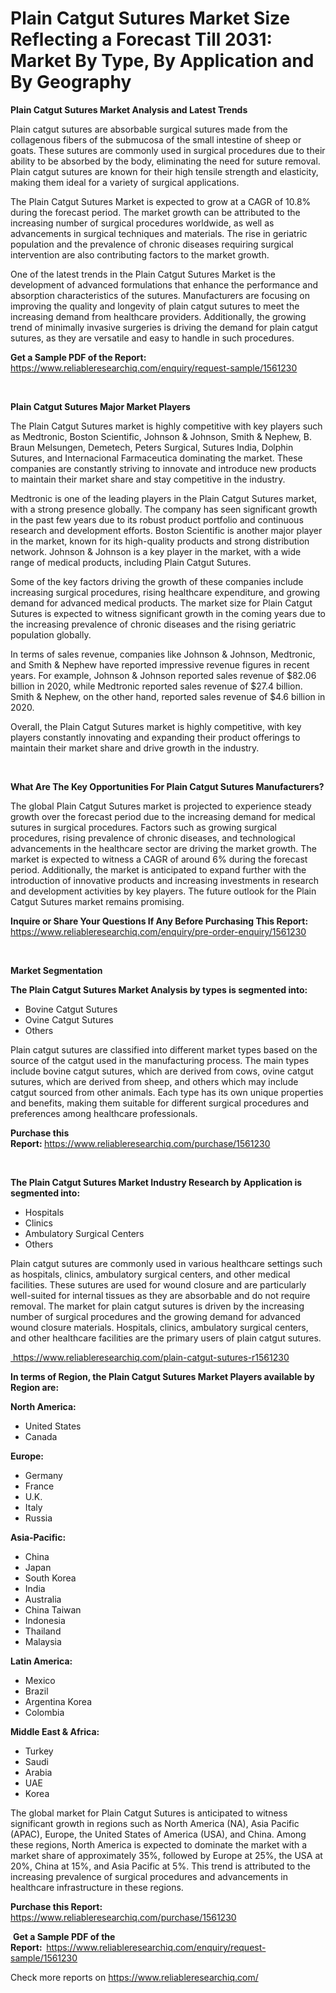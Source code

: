 <p><h1>Plain Catgut Sutures Market Size Reflecting a Forecast Till 2031: Market By Type, By Application and By Geography</h1></p><p><strong>Plain Catgut Sutures Market Analysis and Latest Trends</strong></p>
<p><p>Plain catgut sutures are absorbable surgical sutures made from the collagenous fibers of the submucosa of the small intestine of sheep or goats. These sutures are commonly used in surgical procedures due to their ability to be absorbed by the body, eliminating the need for suture removal. Plain catgut sutures are known for their high tensile strength and elasticity, making them ideal for a variety of surgical applications.</p><p>The Plain Catgut Sutures Market is expected to grow at a CAGR of 10.8% during the forecast period. The market growth can be attributed to the increasing number of surgical procedures worldwide, as well as advancements in surgical techniques and materials. The rise in geriatric population and the prevalence of chronic diseases requiring surgical intervention are also contributing factors to the market growth.</p><p>One of the latest trends in the Plain Catgut Sutures Market is the development of advanced formulations that enhance the performance and absorption characteristics of the sutures. Manufacturers are focusing on improving the quality and longevity of plain catgut sutures to meet the increasing demand from healthcare providers. Additionally, the growing trend of minimally invasive surgeries is driving the demand for plain catgut sutures, as they are versatile and easy to handle in such procedures.</p></p>
<p><strong>Get a Sample PDF of the Report:&nbsp;</strong> <a href="https://www.reliableresearchiq.com/enquiry/request-sample/1561230">https://www.reliableresearchiq.com/enquiry/request-sample/1561230</a></p>
<p>&nbsp;</p>
<p><strong>Plain Catgut Sutures Major Market Players</strong></p>
<p><p>The Plain Catgut Sutures market is highly competitive with key players such as Medtronic, Boston Scientific, Johnson & Johnson, Smith & Nephew, B. Braun Melsungen, Demetech, Peters Surgical, Sutures India, Dolphin Sutures, and Internacional Farmaceutica dominating the market. These companies are constantly striving to innovate and introduce new products to maintain their market share and stay competitive in the industry.</p><p>Medtronic is one of the leading players in the Plain Catgut Sutures market, with a strong presence globally. The company has seen significant growth in the past few years due to its robust product portfolio and continuous research and development efforts. Boston Scientific is another major player in the market, known for its high-quality products and strong distribution network. Johnson & Johnson is a key player in the market, with a wide range of medical products, including Plain Catgut Sutures.</p><p>Some of the key factors driving the growth of these companies include increasing surgical procedures, rising healthcare expenditure, and growing demand for advanced medical products. The market size for Plain Catgut Sutures is expected to witness significant growth in the coming years due to the increasing prevalence of chronic diseases and the rising geriatric population globally.</p><p>In terms of sales revenue, companies like Johnson & Johnson, Medtronic, and Smith & Nephew have reported impressive revenue figures in recent years. For example, Johnson & Johnson reported sales revenue of $82.06 billion in 2020, while Medtronic reported sales revenue of $27.4 billion. Smith & Nephew, on the other hand, reported sales revenue of $4.6 billion in 2020.</p><p>Overall, the Plain Catgut Sutures market is highly competitive, with key players constantly innovating and expanding their product offerings to maintain their market share and drive growth in the industry.</p></p>
<p>&nbsp;</p>
<p><strong>What Are The Key Opportunities For Plain Catgut Sutures Manufacturers?</strong></p>
<p><p>The global Plain Catgut Sutures market is projected to experience steady growth over the forecast period due to the increasing demand for medical sutures in surgical procedures. Factors such as growing surgical procedures, rising prevalence of chronic diseases, and technological advancements in the healthcare sector are driving the market growth. The market is expected to witness a CAGR of around 6% during the forecast period. Additionally, the market is anticipated to expand further with the introduction of innovative products and increasing investments in research and development activities by key players. The future outlook for the Plain Catgut Sutures market remains promising.</p></p>
<p><strong>Inquire or Share Your Questions If Any Before Purchasing This Report:</strong> <a href="https://www.reliableresearchiq.com/enquiry/pre-order-enquiry/1561230">https://www.reliableresearchiq.com/enquiry/pre-order-enquiry/1561230</a></p>
<p>&nbsp;</p>
<p><strong>Market Segmentation</strong></p>
<p><strong>The Plain Catgut Sutures Market Analysis by types is segmented into:</strong></p>
<p><ul><li>Bovine Catgut Sutures</li><li>Ovine Catgut Sutures</li><li>Others</li></ul></p>
<p><p>Plain catgut sutures are classified into different market types based on the source of the catgut used in the manufacturing process. The main types include bovine catgut sutures, which are derived from cows, ovine catgut sutures, which are derived from sheep, and others which may include catgut sourced from other animals. Each type has its own unique properties and benefits, making them suitable for different surgical procedures and preferences among healthcare professionals.</p></p>
<p><strong>Purchase this Report:&nbsp;</strong><a href="https://www.reliableresearchiq.com/purchase/1561230">https://www.reliableresearchiq.com/purchase/1561230</a></p>
<p>&nbsp;</p>
<p><strong>The Plain Catgut Sutures Market Industry Research by Application is segmented into:</strong></p>
<p><ul><li>Hospitals</li><li>Clinics</li><li>Ambulatory Surgical Centers</li><li>Others</li></ul></p>
<p><p>Plain catgut sutures are commonly used in various healthcare settings such as hospitals, clinics, ambulatory surgical centers, and other medical facilities. These sutures are used for wound closure and are particularly well-suited for internal tissues as they are absorbable and do not require removal. The market for plain catgut sutures is driven by the increasing number of surgical procedures and the growing demand for advanced wound closure materials. Hospitals, clinics, ambulatory surgical centers, and other healthcare facilities are the primary users of plain catgut sutures.</p></p>
<p><a href="https://www.reliableresearchiq.com/plain-catgut-sutures-r1561230">&nbsp;https://www.reliableresearchiq.com/plain-catgut-sutures-r1561230</a></p>
<p><strong>In terms of Region, the Plain Catgut Sutures Market Players available by Region are:</strong></p>
<p>
    <p> <strong> North America: </strong>
        <ul>
            <li>United States</li>
            <li>Canada</li>
        </ul>
        </p> 
    <p> <strong> Europe: </strong>
        <ul>
            <li>Germany</li>
            <li>France</li>
            <li>U.K.</li>
            <li>Italy</li>
            <li>Russia</li>
        </ul>
        </p> 
    <p> <strong> Asia-Pacific: </strong>
        <ul>
            <li>China</li>
            <li>Japan</li>
            <li>South Korea</li>
            <li>India</li>
            <li>Australia</li>
            <li>China Taiwan</li>
            <li>Indonesia</li>
            <li>Thailand</li>
            <li>Malaysia</li>
        </ul>
        </p> 
    <p> <strong> Latin America: </strong>
        <ul>
            <li>Mexico</li>
            <li>Brazil</li>
            <li>Argentina Korea</li>
            <li>Colombia</li>
        </ul>
        </p> 
    <p> <strong> Middle East & Africa: </strong>
        <ul>
            <li>Turkey</li>
            <li>Saudi</li>
            <li>Arabia</li>
            <li>UAE</li>
            <li>Korea</li>
        </ul>
    </p>
    </p>
<p><p>The global market for Plain Catgut Sutures is anticipated to witness significant growth in regions such as North America (NA), Asia Pacific (APAC), Europe, the United States of America (USA), and China. Among these regions, North America is expected to dominate the market with a market share of approximately 35%, followed by Europe at 25%, the USA at 20%, China at 15%, and Asia Pacific at 5%. This trend is attributed to the increasing prevalence of surgical procedures and advancements in healthcare infrastructure in these regions.</p></p>
<p><strong>Purchase this Report: </strong><a href="https://www.reliableresearchiq.com/purchase/1561230">https://www.reliableresearchiq.com/purchase/1561230</a></p>
<p>&nbsp;<strong>Get a Sample PDF of the Report:&nbsp;&nbsp;</strong><a href="https://www.reliableresearchiq.com/enquiry/request-sample/1561230">https://www.reliableresearchiq.com/enquiry/request-sample/1561230</a></p>
<p><strong></strong></p>
<p>Check more reports on <a href="https://www.reliableresearchiq.com/">https://www.reliableresearchiq.com/</a></p>